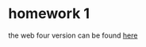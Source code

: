 # homework 1

the web four version can be found [here](https://in-info-web4.informatics.iupui.edu/~ramimarc/n315/homeworkOne/#)